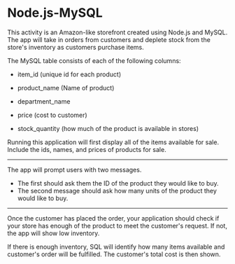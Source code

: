 # Node.js-MySQL


This activity is an Amazon-like storefront created using Node.js and MySQL. The app will take in orders from customers and deplete stock from the store's inventory as customers purchase items. 

 The MySQL table consists of each of the following columns:

   * item_id (unique id for each product)

   * product_name (Name of product)

   * department_name

   * price (cost to customer)

   * stock_quantity (how much of the product is available in stores)

Running this application will first display all of the items available for sale. Include the ids, names, and prices of products for sale.

---


The app will prompt users with two messages.

   * The first should ask them the ID of the product they would like to buy.
   * The second message should ask how many units of the product they would like to buy.

---

Once the customer has placed the order, your application should check if your store has enough of the product to meet the customer's request. If not, the app will show low inventory. 


If there is enough inventory, SQL will identify how many items available and customer's order will be fulfilled. The customer's total cost is then shown. 






